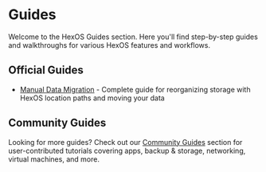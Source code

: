 # Guides

Welcome to the HexOS Guides section. Here you'll find step-by-step guides and walkthroughs for various HexOS features and workflows.

## Official Guides

- [Manual Data Migration](./manual-data-migration) - Complete guide for reorganizing storage with HexOS location paths and moving your data

## Community Guides

Looking for more guides? Check out our [Community Guides](/community/community-guides/) section for user-contributed tutorials covering apps, backup & storage, networking, virtual machines, and more.
